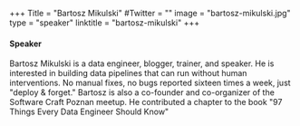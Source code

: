 +++
Title = "Bartosz Mikulski"
#Twitter = ""
image = "bartosz-mikulski.jpg"
type = "speaker"
linktitle = "bartosz-mikulski"
+++

#### Speaker

Bartosz Mikulski is a data engineer, blogger, trainer, and speaker. He is interested in building data pipelines that can run without human interventions. No manual fixes, no bugs reported sixteen times a week, just "deploy & forget."
Bartosz is also a co-founder and co-organizer of the Software Craft Poznan meetup. He contributed a chapter to the book "97 Things Every Data Engineer Should Know"
